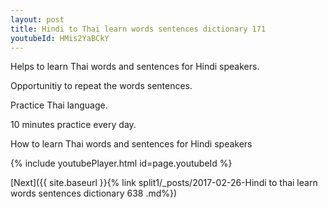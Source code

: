 ```yaml
---
layout: post
title: Hindi to Thai learn words sentences dictionary 171 
youtubeId: HMis2YaBCkY
---
```

 
 
Helps to learn Thai words and sentences for Hindi speakers.

Opportunitiy to repeat the words sentences. 

Practice Thai language. 
 
10 minutes practice every day. 
 
How to learn Thai words and sentences for Hindi speakers 
 
{% include youtubePlayer.html id=page.youtubeId %}
 
 
[Next]({{ site.baseurl }}{% link  split1/_posts/2017-02-26-Hindi to thai learn words sentences dictionary 638 .md%})
 
